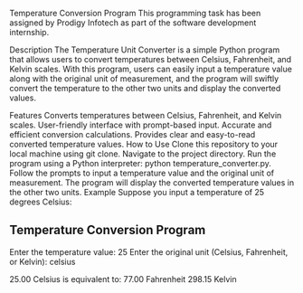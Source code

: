 Temperature Conversion Program
This programming task has been assigned by Prodigy Infotech as part of the software development internship.

Description
The Temperature Unit Converter is a simple Python program that allows users to convert temperatures between Celsius, Fahrenheit, and Kelvin scales. With this program, users can easily input a temperature value along with the original unit of measurement, and the program will swiftly convert the temperature to the other two units and display the converted values.

Features
Converts temperatures between Celsius, Fahrenheit, and Kelvin scales.
User-friendly interface with prompt-based input.
Accurate and efficient conversion calculations.
Provides clear and easy-to-read converted temperature values.
How to Use
Clone this repository to your local machine using git clone.
Navigate to the project directory.
Run the program using a Python interpreter: python temperature_converter.py.
Follow the prompts to input a temperature value and the original unit of measurement.
The program will display the converted temperature values in the other two units.
Example
Suppose you input a temperature of 25 degrees Celsius:

Temperature Conversion Program
-------------------------------
Enter the temperature value: 25
Enter the original unit (Celsius, Fahrenheit, or Kelvin): celsius

25.00 Celsius is equivalent to:
77.00 Fahrenheit
298.15 Kelvin
